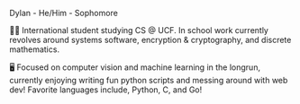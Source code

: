 Dylan - He/Him - Sophomore

👨‍🎓 International student studying CS @ UCF. In school work currently revolves around systems software, encryption & cryptography, and discrete mathematics. 

🖥️ Focused on computer vision and machine learning in the longrun, currently enjoying writing fun python scripts and messing around with web dev!
   Favorite languages include, Python, C, and Go!


